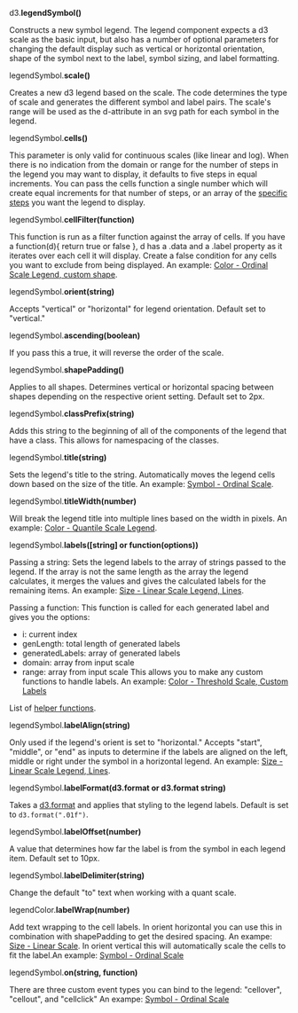 d3.**legendSymbol()**

Constructs a new symbol legend. The legend component expects a d3 scale as the basic input, but also has a number of optional parameters for changing the default display such as vertical or horizontal orientation, shape of the symbol next to the label, symbol sizing, and label formatting.

legendSymbol.**scale()**

Creates a new d3 legend based on the scale. The code determines the type of scale and generates the different symbol and label pairs. The scale's range will be used as the d-attribute in an svg path for each symbol in the legend.

legendSymbol.**cells()**

This parameter is only valid for continuous scales (like linear and log). When there is no indication from the domain or range for the number of steps in the legend you may want to display, it defaults to five steps in equal increments. You can pass the cells function a single number which will create equal increments for that number of steps, or an array of the [specific steps](#color-linear-custom) you want the legend to display.

legendSymbol.**cellFilter(function)**

This function is run as a filter function against the array of cells. If you have a function(d){ return true or false }, d has a .data and a .label property as it iterates over each cell it will display. Create a false condition for any cells you want to exclude from being displayed. An example: [Color - Ordinal Scale Legend, custom shape](#color-ordinal).

legendSymbol.**orient(string)**

Accepts "vertical" or "horizontal" for legend orientation. Default set to "vertical."

legendSymbol.**ascending(boolean)**

If you pass this a true, it will reverse the order of the scale.

legendSymbol.**shapePadding()**

Applies to all shapes. Determines vertical or horizontal spacing between shapes depending on the respective orient setting. Default set to 2px.

legendSymbol.**classPrefix(string)**

Adds this string to the beginning of all of the components of the legend that have a class. This allows for namespacing of the classes.

legendSymbol.**title(string)**

Sets the legend's title to the string. Automatically moves the legend cells down based on the size of the title. An example: [Symbol - Ordinal Scale](#symbol-ordinal).

legendSymbol.**titleWidth(number)**

Will break the legend title into multiple lines based on the width in pixels. An example: [Color - Quantile Scale Legend](#color-quant).

legendSymbol.**labels([string] or function(options))**

Passing a string:
Sets the legend labels to the array of strings passed to the legend. If the array is not the same length as the array the legend calculates, it merges the values and gives the calculated labels for the remaining items. An example: [Size - Linear Scale Legend, Lines](#size-line).

Passing a function:
This function is called for each generated label and gives you the options:
- i: current index
- genLength: total length of generated labels
- generatedLabels: array of generated labels
- domain: array from input scale
- range: array from input scale
This allows you to make any custom functions to handle labels. An example: [Color - Threshold Scale, Custom Labels](#color-threshold)

List of [helper functions](#helpers).

legendSymbol.**labelAlign(string)**

Only used if the legend's orient is set to "horizontal." Accepts "start", "middle", or "end" as inputs to determine if the labels are aligned on the left, middle or right under the symbol in a horizontal legend. An example: [Size - Linear Scale Legend, Lines](#size-line).

legendSymbol.**labelFormat(d3.format or d3.format string)**

Takes a [d3.format](https://github.com/mbostock/d3/wiki/Formatting) and applies that styling to the legend labels. Default is set to `d3.format(".01f")`.

legendSymbol.**labelOffset(number)**

A value that determines how far the label is from the symbol in each legend item. Default set to 10px.

legendSymbol.**labelDelimiter(string)**

Change the default "to" text when working with a quant scale.

legendColor.**labelWrap(number)**

Add text wrapping to the cell labels. In orient horizontal you can use this in combination with shapePadding to get the desired spacing. An exampe: [Size - Linear Scale](#size-line). In orient vertical this will automatically scale the cells to fit the label.An example: [Symbol - Ordinal Scale](#symbol-ordinal) 

legendSymbol.**on(string, function)**

There are three custom event types you can bind to the legend: "cellover", "cellout", and "cellclick" An exampe: [Symbol - Ordinal Scale](#symbol-ordinal)
